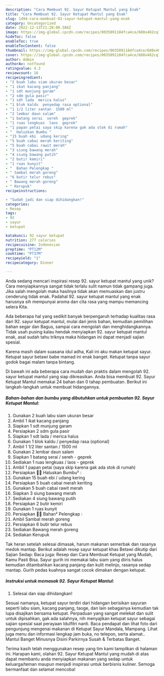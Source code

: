 ```yaml
---
description: "Cara Membuat 92. Sayur Ketupat Mantul yang Enak"
title: "Cara Membuat 92. Sayur Ketupat Mantul yang Enak"
slug: 1494-cara-membuat-92-sayur-ketupat-mantul-yang-enak
category: Uncategorized
date: 2022-12-13T21:20:00.586Z
image: https://img-global.cpcdn.com/recipes/0035091184fca4ce/680x482cq70/92-sayur-ketupat-mantul-foto-resep-utama.jpg
hideToc: false
enableToc: true
enableTocContent: false
thumbnail: https://img-global.cpcdn.com/recipes/0035091184fca4ce/680x482cq70/92-sayur-ketupat-mantul-foto-resep-utama.jpg
cover: https://img-global.cpcdn.com/recipes/0035091184fca4ce/680x482cq70/92-sayur-ketupat-mantul-foto-resep-utama.jpg
author: Admin
authorAv: notfound
ratingvalue: 4.3
reviewcount: 16
recipeingredient:
- "2 buah labu siam ukuran besar"
- "1 ikat kacang panjang"
- "1 sdt munjung garam"
- "2 sdm gula pasir"
- "1 sdt lada  merica halus"
- "1 blok kaldu  penyedap rasa optional"
- "1 1/2 liter santan  1500 ml"
- "2 lembar daun salam"
- "1 batang serai  sereh  geprek"
- "1 ruas lengkuas  laos  geprek"
- "1 papan petai saya skip karena gak ada stok di rumah"
- "  Haluskan Bumbu "
- "15 buah ebi  udang kering"
- "5 buah cabai merah keriting"
- "5 buah cabai rawit merah"
- "3 siung bawang merah"
- "4 siung bawang putih"
- "2 butir kemiri"
- "1 ruas kunyit"
- "  Bahan Pelengkap "
- " Sambal merah goreng"
- "6 butir telur rebus"
- " Bawang merah goreng"
- " Kerupuk"
recipeinstructions:

- "Sudah jadi dan siap dihidangkan!"
categories:
- Resep
tags:
- 92
- sayur
- ketupat

katakunci: 92 sayur ketupat 
nutrition: 277 calories
recipecuisine: Indonesian
preptime: "PT12M"
cooktime: "PT37M"
recipeyield: "1"
recipecategory: Dinner

---
```





Anda sedang mencari inspirasi resep 92. sayur ketupat mantul yang unik? Cara menyiapkannya sangat tidak terlalu sulit namun tidak gampang juga. Jika salah mengolah maka hasilnya tidak akan memuaskan dan justru cenderung tidak enak. Padahal 92. sayur ketupat mantul yang enak harusnya sih mempunyai aroma dan cita rasa yang mampu memancing selera Kita.





Ada beberapa hal yang sedikit banyak berpengaruh terhadap kualitas rasa dari 92. sayur ketupat mantul, mulai dari jenis bahan, kemudian pemilihan bahan segar dan Bagus, sampai cara mengolah dan menghidangkannya. Tidak usah pusing kalau hendak menyiapkan 92. sayur ketupat mantul enak,      asal sudah tahu triknya maka hidangan ini dapat menjadi sajian spesial.














Karena masih dalam suasana idul adha, Kali ini aku makan ketupat sayur. Ketupat sayur betawi babe mamad ini enak banget. Ketupat tanpa sayur godok bagai malam tanpa bintang.






Di bawah ini ada beberapa cara mudah dan praktis dalam mengolah 92. sayur ketupat mantul yang siap dikreasikan. Anda bisa membuat 92. Sayur Ketupat Mantul memakai 24 bahan dan 0 tahap pembuatan. Berikut ini langkah-langkah untuk membuat hidangannya.

<!--inarticleads1-->

##### Bahan-bahan dan bumbu yang dibutuhkan untuk pembuatan 92. Sayur Ketupat Mantul:

1. Gunakan 2 buah labu siam ukuran besar
1. Ambil 1 ikat kacang panjang
1. Siapkan 1 sdt munjung garam
1. Persiapkan 2 sdm gula pasir
1. Siapkan 1 sdt lada / merica halus
1. Gunakan 1 blok kaldu / penyedap rasa (optional)
1. Ambil 1 1/2 liter santan / 1500 ml
1. Gunakan 2 lembar daun salam
1. Siapkan 1 batang serai / sereh - geprek
1. Sediakan 1 ruas lengkuas / laos - geprek
1. Ambil 1 papan petai (saya skip karena gak ada stok di rumah)
1. Persiapkan  👩‍🍳 Haluskan Bumbu² :
1. Gunakan 15 buah ebi / udang kering
1. Persiapkan 5 buah cabai merah keriting
1. Gunakan 5 buah cabai rawit merah
1. Siapkan 3 siung bawang merah
1. Sediakan 4 siung bawang putih
1. Persiapkan 2 butir kemiri
1. Gunakan 1 ruas kunyit
1. Persiapkan  👩‍🍳 Bahan² Pelengkap :
1. Ambil  Sambal merah goreng
1. Persiapkan 6 butir telur rebus
1. Sediakan  Bawang merah goreng
1. Sediakan  Kerupuk


Tak heran setelah selesai dimasak, harum makanan semerbak dan rasanya medok mantap. Berikut adalah resep sayur ketupat khas Betawi dikutip dari Sajian Sedap: Baca juga: Resep dan Cara Membuat Ketupat yang Mudah, Kamu Pasti Bisa. Sayur gurih ini memakai labu siam yang diiris halus kemudian ditambahkan kacang panjang dan kulit melinjo, rasanya sedap mantap. Gurih pedas kuahnya sangat cocok dimakan dengan ketupat. 

<!--inarticleads2-->

##### Instruksi untuk memasak 92. Sayur Ketupat Mantul:


1. Selesai dan siap dihidangkan!

Sesuai namanya, ketupat sayur terdiri dari hidangan berisikan sayuran seperti labu siam, kacang panjang, taoge, dan lain sebagainya kemudian tak lupa disajikan bersama ketupat. Perpaduan yang sangat melekat dan sulit untuk dipisahkan, gak ada salahnya, nih menyajikan ketupat sayur sebagai sajian spesial saat perayaan Idulfitri nanti. Baca pendapat dan lihat foto dari pengunjung mengenai makanan di Ketupat Sayur Mandala, Mampang. Lihat juga menu dan informasi lengkap jam buka, no telepon, serta alamat.. Mantul Banget Minusnya Disini Parkirnya Susah &amp; Terbatas Banget. 

Terima kasih telah menggunakan resep yang tim kami tampilkan di halaman ini. Harapan kami, olahan 92. Sayur Ketupat Mantul yang mudah di atas dapat membantu anda menyiapkan makanan yang sedap untuk keluarga/teman maupun menjadi inspirasi untuk berbisnis kuliner. Semoga bermanfaat dan selamat mencoba!
